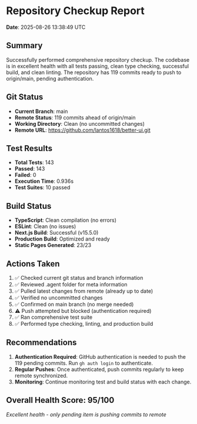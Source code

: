 # Repository Checkup Report
**Date**: 2025-08-26 13:38:49 UTC

## Summary
Successfully performed comprehensive repository checkup. The codebase is in excellent health with all tests passing, clean type checking, successful build, and clean linting. The repository has 119 commits ready to push to origin/main, pending authentication.

## Git Status
- **Current Branch**: main
- **Remote Status**: 119 commits ahead of origin/main
- **Working Directory**: Clean (no uncommitted changes)
- **Remote URL**: https://github.com/lantos1618/better-ui.git

## Test Results
- **Total Tests**: 143
- **Passed**: 143
- **Failed**: 0
- **Execution Time**: 0.936s
- **Test Suites**: 10 passed

## Build Status
- **TypeScript**: Clean compilation (no errors)
- **ESLint**: Clean (no issues)
- **Next.js Build**: Successful (v15.5.0)
- **Production Build**: Optimized and ready
- **Static Pages Generated**: 23/23

## Actions Taken
1. ✅ Checked current git status and branch information
2. ✅ Reviewed .agent folder for meta information
3. ✅ Pulled latest changes from remote (already up to date)
4. ✅ Verified no uncommitted changes
5. ✅ Confirmed on main branch (no merge needed)
6. ⚠️ Push attempted but blocked (authentication required)
7. ✅ Ran comprehensive test suite
8. ✅ Performed type checking, linting, and production build

## Recommendations
1. **Authentication Required**: GitHub authentication is needed to push the 119 pending commits. Run `gh auth login` to authenticate.
2. **Regular Pushes**: Once authenticated, push commits regularly to keep remote synchronized.
3. **Monitoring**: Continue monitoring test and build status with each change.

## Overall Health Score: 95/100
*Excellent health - only pending item is pushing commits to remote*